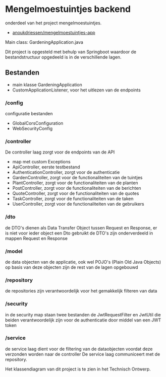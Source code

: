 # Mengelmoestuintjes backend

onderdeel van het project mengelmoestuintjes.
- [anoukdriessen/mengelmoestuintjes-app](https://github.com/anoukdriessen/mengelmoestuintjes-app)

Main class: GardeningApplication.java

Dit project is opgesteld met behulp van Springboot waardoor de bestandstructuur opgedeeld is in de verschillende lagen.

## Bestanden
- main klasse GardeningApplication
- CustomApplicationListener, voor het uitlezen van de endpoints

### /config
configuratie bestanden
- GlobalCorsConfiguration
- WebSecurityConfig

### /controller
De controller laag zorgt voor de endpoints van de API
- map met custom Exceptions
- ApiController, eerste testbestand
- AuthenticationController, zorgt voor de authenticatie
- GardenController, zorgt voor de functionaliteiten van de tuintjes
- PlantController, zorgt voor de functionaliteiten van de planten
- PostController, zorgt voor de functionaliteiten van de berichten
- QuoteController, zorgt voor de functionaliteiten van de quotes
- TaskController, zorgt voor de functionaliteiten van de taken
- UserController, zorgt voor de functionaliteiten van de gebruikers

### /dto
de DTO's dienen als Data Transfer Object tussen Request en Response, er is niet voor ieder object een Dto gebruikt
de DTO's zijn onderverdeeld in mappen Request en Response

### /model
de data objecten van de applicatie, ook wel POJO's (Plain Old Java Objects)
op basis van deze objecten zijn de rest van de lagen opgebouwd

### /repository
de repositories zijn verantwoordelijk voor het gemakkelijk filteren van data

### /security
in de security map staan twee bestanden de JwtRequestFilter en JwtUtil die beiden verantwoordelijk zijn voor de authenticatie door middel van een JWT token

### /service
de service laag dient voor de filtering van de dataobjecten voordat deze verzonden worden naar de controller
De service laag communiceert met de repository.

Het klassendiagram van dit project is te zien in het Technisch Ontwerp.